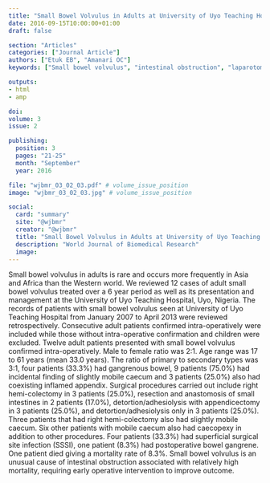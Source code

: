 ```yaml
---
title: "Small Bowel Volvulus in Adults at University of Uyo Teaching Hospital: A Six Year Review"
date: 2016-09-15T10:00:00+01:00
draft: false

section: "Articles"
categories: ["Journal Article"]
authors: ["Etuk EB", "Amanari OC"]
keywords: ["Small bowel volvulus", "intestinal obstruction", "laparotomy"]

outputs: 
- html
- amp

doi:
volume: 3
issue: 2

publishing:
  position: 3
  pages: "21-25"
  month: "September"
  year: 2016

file: "wjbmr_03_02_03.pdf" # volume_issue_position
image: "wjbmr_03_02_03.jpg" # volume_issue_position

social:
  card: "summary"
  site: "@wjbmr"
  creator: "@wjbmr"
  title: "Small Bowel Volvulus in Adults at University of Uyo Teaching Hospital: A Six Year Review"
  description: "World Journal of Biomedical Research"
  image:
---
```

Small bowel volvulus in adults is rare and occurs more frequently in Asia and Africa than the Western world.
We reviewed 12 cases of adult small bowel volvulus treated over a 6 year period as well as its presentation and
management at the University of Uyo Teaching Hospital, Uyo, Nigeria. The records of patients with small
bowel volvulus seen at University of Uyo Teaching Hospital from January 2007 to April 2013 were reviewed
retrospectively. Consecutive adult patients confirmed intra-operatively were included while those without
intra-operative confirmation and children were excluded. Twelve adult patients presented with small bowel
volvulus confirmed intra-operatively. Male to female ratio was 2:1. Age range was 17 to 61 years (mean 33.0
years). The ratio of primary to secondary types was 3:1, four patients (33.3%) had gangrenous bowel, 9 patients
(75.0%) had incidental finding of slightly mobile caecum and 3 patients (25.0%) also had coexisting inflamed
appendix. Surgical procedures carried out include right hemi-colectomy in 3 patients (25.0%), resection and
anastomosis of small intestines in 2 patients (17.0%), detortion/adhesiolysis with appendicectomy in 3 patients
(25.0%), and detortion/adhesiolysis only in 3 patients (25.0%). Three patients that had right hemi-colectomy
also had slightly mobile caecum. Six other patients with mobile caecum also had caecopexy in addition to other
procedures. Four patients (33.3%) had superficial surgical site infection (SSSI), one patient (8.3%) had
postoperative bowel gangrene. One patient died giving a mortality rate of 8.3%. Small bowel volvulus is an
unusual cause of intestinal obstruction associated with relatively high mortality, requiring early operative
intervention to improve outcome. 
